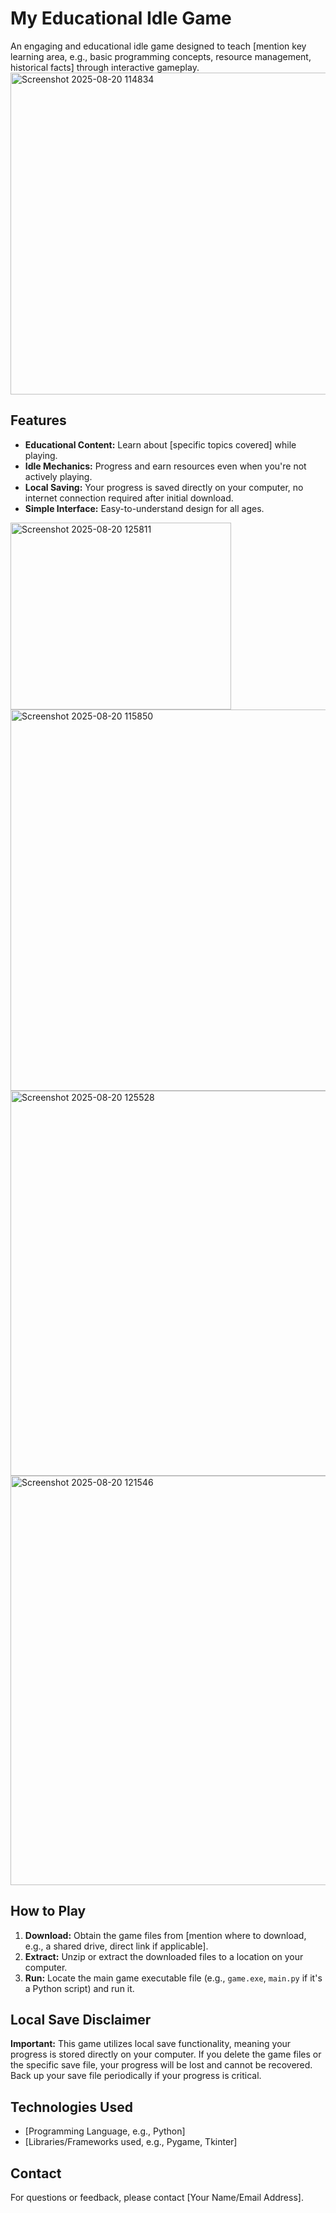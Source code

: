 # My Educational Idle Game

An engaging and educational idle game designed to teach [mention key learning area, e.g., basic programming concepts, resource management, historical facts] through interactive gameplay.
<img width="843" height="515" alt="Screenshot 2025-08-20 114834" src="https://github.com/user-attachments/assets/1fa862ba-de8b-480e-8715-3a73bf36416d" />


## Features

*   **Educational Content:** Learn about [specific topics covered] while playing.
*   **Idle Mechanics:** Progress and earn resources even when you're not actively playing.
*   **Local Saving:** Your progress is saved directly on your computer, no internet connection required after initial download.
*   **Simple Interface:** Easy-to-understand design for all ages.
<img width="353" height="299" alt="Screenshot 2025-08-20 125811" src="https://github.com/user-attachments/assets/c97159e4-5324-4b0d-b94d-eba549515562" />

<img width="1112" height="610" alt="Screenshot 2025-08-20 115850" src="https://github.com/user-attachments/assets/8486139d-a774-4bef-9fb1-a49629d10c6c" />
<img width="971" height="616" alt="Screenshot 2025-08-20 125528" src="https://github.com/user-attachments/assets/624ae79b-7c80-4dc8-b10d-0a5ba047d674" />

<img width="1181" height="655" alt="Screenshot 2025-08-20 121546" src="https://github.com/user-attachments/assets/c444ab67-a86c-4c4a-b87b-d2699bd52e10" />

## How to Play

1.  **Download:** Obtain the game files from [mention where to download, e.g., a shared drive, direct link if applicable].
2.  **Extract:** Unzip or extract the downloaded files to a location on your computer.
3.  **Run:** Locate the main game executable file (e.g., `game.exe`, `main.py` if it's a Python script) and run it.

## Local Save Disclaimer

**Important:** This game utilizes local save functionality, meaning your progress is stored directly on your computer. If you delete the game files or the specific save file, your progress will be lost and cannot be recovered. Back up your save file periodically if your progress is critical.

## Technologies Used

*   [Programming Language, e.g., Python]
*   [Libraries/Frameworks used, e.g., Pygame, Tkinter]

## Contact

For questions or feedback, please contact [Your Name/Email Address].
